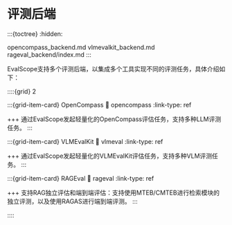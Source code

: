 # 评测后端

:::{toctree}
:hidden:

opencompass_backend.md
vlmevalkit_backend.md
rageval_backend/index.md
:::

EvalScope支持多个评测后端，以集成多个工具实现不同的评测任务，具体介绍如下：

::::{grid} 2

:::{grid-item-card} OpenCompass
:link: opencompass
:link-type: ref

+++
通过EvalScope发起轻量化的OpenCompass评估任务，支持多种LLM评测任务。
:::

:::{grid-item-card} VLMEvalKit
:link: vlmeval
:link-type: ref

+++
通过EvalScope发起轻量化的VLMEvalKit评估任务，支持多种VLM评测任务。
:::

:::{grid-item-card} RAGEval
:link: rageval
:link-type: ref

+++
支持RAG独立评估和端到端评估：支持使用MTEB/CMTEB进行检索模块的独立评测，以及使用RAGAS进行端到端评测。
:::

::::
